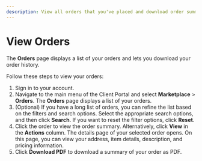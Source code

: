 ```yaml
---
description: View all orders that you've placed and download order summary.
---
```


# View Orders

The **Orders** page displays a list of your orders and lets you download your order history.

Follow these steps to view your orders:

1. Sign in to your account.&#x20;
2. Navigate to the main menu of the Client Portal and select **Marketplace** > **Orders**. The **Orders** page displays a list of your orders.
3. (Optional) If you have a long list of orders, you can refine the list based on the filters and search options. Select the appropriate search options, and then click **Search**. If you want to reset the filter options, click **Reset**.
4. Click the order to view the order summary. Alternatively, click **View** in the **Actions** column. The details page of your selected order opens. On this page, you can view your address, item details, description, and pricing information.&#x20;
5. Click **Download PDF** to download a summary of your order as PDF.

